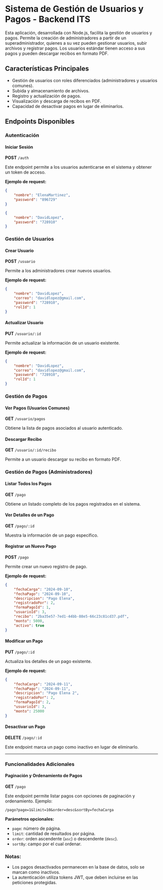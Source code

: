 # Sistema de Gestión de Usuarios y Pagos - Backend ITS

Esta aplicación, desarrollada con Node.js, facilita la gestión de usuarios y pagos. Permite la creación de administradores a partir de un superadministrador, quienes a su vez pueden gestionar usuarios, subir archivos y registrar pagos. Los usuarios estándar tienen acceso a sus pagos y pueden descargar recibos en formato PDF.

## Características Principales

- Gestión de usuarios con roles diferenciados (administradores y usuarios comunes).
- Subida y almacenamiento de archivos.
- Registro y actualización de pagos.
- Visualización y descarga de recibos en PDF.
- Capacidad de desactivar pagos en lugar de eliminarlos.

## Endpoints Disponibles

### **Autenticación**

#### **Iniciar Sesión**

**POST** `/auth`

Este endpoint permite a los usuarios autenticarse en el sistema y obtener un token de acceso.

**Ejemplo de request:**

```json
{
    "nombre": "ElenaMartinez",
    "password": "896729"
}
```

```json
{
    "nombre": "DavidLopez",
    "password": "728910"
}
```

### **Gestión de Usuarios**

#### **Crear Usuario**

**POST** `/usuario`

Permite a los administradores crear nuevos usuarios.

**Ejemplo de request:**

```json
{
    "nombre": "DavidLopez",
    "correo": "davidlopez@gmail.com",
    "password": "728910",
    "rolId": 1
}
```

#### **Actualizar Usuario**

**PUT** `/usuario/:id`

Permite actualizar la información de un usuario existente.

**Ejemplo de request:**

```json
{
    "nombre": "DavidLopez",
    "correo": "davidlopez@gmail.com",
    "password": "728910",
    "rolId": 1
}
```

### **Gestión de Pagos**

#### **Ver Pagos (Usuarios Comunes)**

**GET** `/usuario/pagos`

Obtiene la lista de pagos asociados al usuario autenticado.

#### **Descargar Recibo**

**GET** `/usuario/:id/recibo`

Permite a un usuario descargar su recibo en formato PDF.

### **Gestión de Pagos (Administradores)**

#### **Listar Todos los Pagos**

**GET** `/pago`

Obtiene un listado completo de los pagos registrados en el sistema.

#### **Ver Detalles de un Pago**

**GET** `/pago/:id`

Muestra la información de un pago específico.

#### **Registrar un Nuevo Pago**

**POST** `/pago`

Permite crear un nuevo registro de pago.

**Ejemplo de request:**

```json
{
    "fechaCarga": "2024-09-10",
    "fechaPago": "2024-09-10",
    "descripcion": "Pago Elena",
    "registradoPor": 2,
    "formaPagoId": 1,
    "usuarioId": 3,
    "recibo": "2ba35e57-7ed1-44bb-88e5-66c23c81cd37.pdf",
    "monto": 5000,
    "activo": true
}
```

#### **Modificar un Pago**

**PUT** `/pago/:id`

Actualiza los detalles de un pago existente.

**Ejemplo de request:**

```json
{
    "fechaCarga": "2024-09-11",
    "fechaPago": "2024-09-11",
    "descripcion": "Pago Elena 2",
    "registradoPor": 2,
    "formaPagoId": 2,
    "usuarioId": 3,
    "monto": 25000
}
```

#### **Desactivar un Pago**

**DELETE** `/pago/:id`

Este endpoint marca un pago como inactivo en lugar de eliminarlo.

---

### Funcionalidades Adicionales

#### **Paginación y Ordenamiento de Pagos**

**GET** `/pago`

Este endpoint permite listar pagos con opciones de paginación y ordenamiento. Ejemplo:

```url
/pago?page=1&limit=10&order=desc&sortBy=fechaCarga
```

**Parámetros opcionales:**

- `page`: número de página.
- `limit`: cantidad de resultados por página.
- `order`: orden ascendente (`asc`) o descendente (`desc`).
- `sortBy`: campo por el cual ordenar.

### Notas:

- Los pagos desactivados permanecen en la base de datos, solo se marcan como inactivos.
- La autenticación utiliza tokens JWT, que deben incluirse en las peticiones protegidas.

